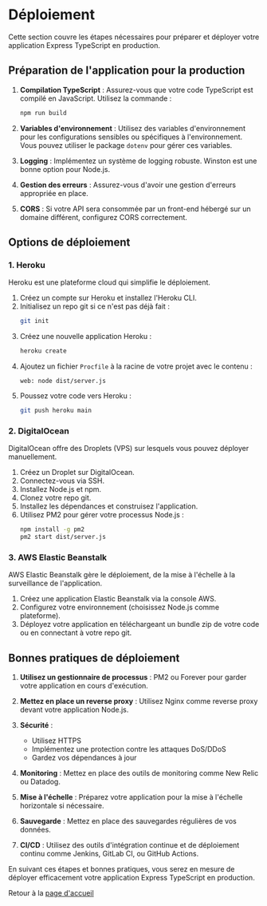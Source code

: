 # Déploiement

Cette section couvre les étapes nécessaires pour préparer et déployer votre application Express TypeScript en production.

## Préparation de l'application pour la production

1. **Compilation TypeScript** : Assurez-vous que votre code TypeScript est compilé en JavaScript. Utilisez la commande :
   ```bash
   npm run build
   ```

2. **Variables d'environnement** : Utilisez des variables d'environnement pour les configurations sensibles ou spécifiques à l'environnement. Vous pouvez utiliser le package `dotenv` pour gérer ces variables.

3. **Logging** : Implémentez un système de logging robuste. Winston est une bonne option pour Node.js.

4. **Gestion des erreurs** : Assurez-vous d'avoir une gestion d'erreurs appropriée en place.

5. **CORS** : Si votre API sera consommée par un front-end hébergé sur un domaine différent, configurez CORS correctement.

## Options de déploiement

### 1. Heroku

Heroku est une plateforme cloud qui simplifie le déploiement.

1. Créez un compte sur Heroku et installez l'Heroku CLI.
2. Initialisez un repo git si ce n'est pas déjà fait :
   ```bash
   git init
   ```
3. Créez une nouvelle application Heroku :
   ```bash
   heroku create
   ```
4. Ajoutez un fichier `Procfile` à la racine de votre projet avec le contenu :
   ```
   web: node dist/server.js
   ```
5. Poussez votre code vers Heroku :
   ```bash
   git push heroku main
   ```

### 2. DigitalOcean

DigitalOcean offre des Droplets (VPS) sur lesquels vous pouvez déployer manuellement.

1. Créez un Droplet sur DigitalOcean.
2. Connectez-vous via SSH.
3. Installez Node.js et npm.
4. Clonez votre repo git.
5. Installez les dépendances et construisez l'application.
6. Utilisez PM2 pour gérer votre processus Node.js :
   ```bash
   npm install -g pm2
   pm2 start dist/server.js
   ```

### 3. AWS Elastic Beanstalk

AWS Elastic Beanstalk gère le déploiement, de la mise à l'échelle à la surveillance de l'application.

1. Créez une application Elastic Beanstalk via la console AWS.
2. Configurez votre environnement (choisissez Node.js comme plateforme).
3. Déployez votre application en téléchargeant un bundle zip de votre code ou en connectant à votre repo git.

## Bonnes pratiques de déploiement

1. **Utilisez un gestionnaire de processus** : PM2 ou Forever pour garder votre application en cours d'exécution.

2. **Mettez en place un reverse proxy** : Utilisez Nginx comme reverse proxy devant votre application Node.js.

3. **Sécurité** : 
   - Utilisez HTTPS
   - Implémentez une protection contre les attaques DoS/DDoS
   - Gardez vos dépendances à jour

4. **Monitoring** : Mettez en place des outils de monitoring comme New Relic ou Datadog.

5. **Mise à l'échelle** : Préparez votre application pour la mise à l'échelle horizontale si nécessaire.

6. **Sauvegarde** : Mettez en place des sauvegardes régulières de vos données.

7. **CI/CD** : Utilisez des outils d'intégration continue et de déploiement continu comme Jenkins, GitLab CI, ou GitHub Actions.

En suivant ces étapes et bonnes pratiques, vous serez en mesure de déployer efficacement votre application Express TypeScript en production.

Retour à la [page d'accueil](/)
